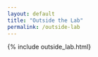 ```yaml
---
layout: default
title: "Outside the Lab"
permalink: /outside-lab
---
```

{% include outside_lab.html} 
